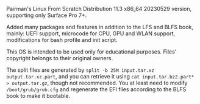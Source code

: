 Pairman's Linux From Scratch Distribution 11.3 x86_64 20230529 version, supporting only Surface Pro 7+.

Added many packages and features in addition to the LFS and BLFS book, mainly: UEFI support, microcode for CPU, GPU and WLAN support, modifications for bash profile and init script.

This OS is intended to be used only for educational purposes. Files' copyright belongs to their original owners.

The split files are generated by ```split -b 25M input.tar.xz output.tar.xz.part```, and you can retrieve it using ```cat input.tar.bz2.part* > output.tar.gz```, though not recommended. You at least need to modify ```/boot/grub/grub.cfg``` and regenerate the EFI files according to the BLFS book to make it bootable.
